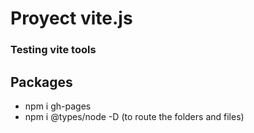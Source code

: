 # Proyect vite.js
### Testing vite tools

## Packages
- npm i gh-pages
- npm i @types/node -D (to route the folders and files)